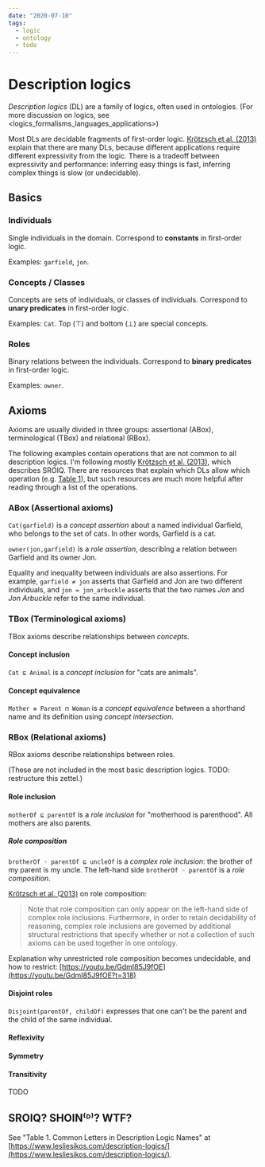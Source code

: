 ```yaml
---
date: "2020-07-10"
tags:
  - logic
  - ontology
  - todo
---
```


# Description logics


_Description logics_ (DL) are a family of logics, often used in ontologies.
(For more discussion on logics, see <logics_formalisms_languages_applications>)

Most DLs are decidable fragments of first-order logic.
[Krötzsch et al. (2013)](https://arxiv.org/abs/1201.4089) explain that there are many DLs, because different applications require different expressivity from the logic.
There is a tradeoff between expressivity and performance: inferring easy things is fast, inferring complex things is slow (or undecidable).

## Basics

### Individuals

Single individuals in the domain.
Correspond to __constants__ in first-order logic.

Examples: `garfield`, `jon`.

### Concepts / Classes

Concepts are sets of individuals, or classes of individuals.
Correspond to __unary predicates__ in first-order logic.

Examples: `Cat`. Top (⊤) and bottom (⊥) are special concepts.

### Roles
Binary relations between the individuals.
Correspond to __binary predicates__ in first-order logic.

Examples: `owner`.

## Axioms

Axioms are usually divided in three groups: assertional (ABox), terminological (TBox) and relational (RBox).

The following examples contain operations that are not common to all description logics. I'm following mostly [Krötzsch et al. (2013)](https://arxiv.org/abs/1201.4089), which describes SROIQ. There are resources that explain which DLs allow which operation (e.g. [Table 1](https://www.lesliesikos.com/description-logics/)), but such resources are much more helpful after reading through a list of the operations.

### ABox (Assertional axioms)

`Cat(garfield)` is a _concept assertion_ about a named individual Garfield, who belongs to the set of cats. In other words, Garfield is a cat.

`owner(jon,garfield)` is a _role assertion_, describing a relation between Garfield and its owner Jon.

Equality and inequality between individuals are also assertions.
For example, `garfield ≠ jon` asserts that Garfield and Jon are two different individuals, and `jon = jon_arbuckle` asserts that the two names _Jon_ and _Jon Arbuckle_ refer to the same individual.

### TBox (Terminological axioms)

TBox axioms describe relationships between _concepts_.

#### Concept inclusion
`Cat ⊑ Animal` is a _concept inclusion_ for "cats are animals".

#### Concept equivalence

`Mother ≡ Parent ⊓ Woman` is a _concept equivalence_ between a shorthand name and its definition using _concept intersection_.


### RBox (Relational axioms)

RBox axioms describe relationships between roles.

(These are not included in the most basic description logics. TODO: restructure this zettel.)

#### Role inclusion

`motherOf ⊑ parentOf` is a _role inclusion_ for "motherhood is parenthood". All mothers are also parents.

##### Role composition

`brotherOf ◦ parentOf ⊑ uncleOf` is a _complex role inclusion_: the brother of my parent is my uncle. The left-hand side `brotherOf ◦ parentOf` is a _role composition_.

[Krötzsch et al. (2013)](https://arxiv.org/abs/1201.4089) on role composition:

> Note that role composition can only appear on the left-hand side of
> complex role inclusions. Furthermore, in order to retain decidability
> of reasoning, complex role inclusions are governed by additional
> structural restrictions that specify whether or not a collection
> of such axioms can be used together in one ontology.

Explanation why unrestricted role composition becomes undecidable, and how to restrict: [https://youtu.be/GdmI85J9fOE](https://youtu.be/GdmI85J9fOE?t=318)

#### Disjoint roles

 `Disjoint(parentOf, childOf)` expresses that one can't be the parent and the child of the same individual.

#### Reflexivity
#### Symmetry
#### Transitivity

TODO

## SROIQ? SHOIN⁽ᴰ⁾? WTF?


See "Table 1. Common Letters in Description Logic Names" at [https://www.lesliesikos.com/description-logics/](https://www.lesliesikos.com/description-logics/).
